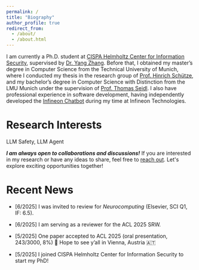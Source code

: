 ```yaml
---
permalink: /
title: "Biography"
author_profile: true
redirect_from: 
  - /about/
  - /about.html
---
```


I am currently a Ph.D. student at [CISPA Helmholtz Center for Information Security](https://cispa.de), supervised by [Dr. Yang Zhang](https://yangzhangalmo.github.io/). Before that, I obtained my master’s degree in Computer Science from the Technical University of Munich, where I conducted my thesis in the research group of [Prof. Hinrich Schütze](https://scholar.google.com/citations?user=qIL9dWUAAAAJ&hl=en), and my bachelor’s degree in Computer Science with Distinction from the LMU Munich under the supervision of [Prof. Thomas Seidl](https://www.dbs.ifi.lmu.de/cms/personen/professoren/seidl/index.html). I also have professional experience in software development, having independently developed the [Infineon Chatbot](https://chatbot.infineon.com/) during my time at Infineon Technologies.

Research Interests
======
LLM Safety, LLM Agent

***I am always open to collaborations and discussions!*** If you are interested in my research or have any ideas to share, feel free to [reach out](mailto:bo.shao@cispa.de). Let's explore exciting opportunities together!

Recent News
======

 - [6/2025] I was invited to review for *Neurocomputing* (Elsevier, SCI Q1, IF: 6.5).

 - [6/2025] I am serving as a reviewer for the ACL 2025 SRW.

 - [5/2025] One paper accepted to ACL 2025 (oral presentation, 243/3000, 8%) 🌴 Hope to see y’all in Vienna, Austria 🇦🇹

 - [5/2025] I joined CISPA Helmholtz Center for Information Security to start my PhD!


